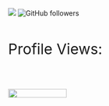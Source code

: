 

<picture>
<img src="https://readme-typing-svg.demolab.com?font=Fira+Code&size=40&duration=2000&pause=500&vCenter=true&width=500&height=100&lines=%22Hello+World!%22+;I+am+Roy.;My+repos+are+fun!;%22Trust+me+bro.%22" />
</picture>

<picture>
<img alt="GitHub followers" src="https://img.shields.io/github/followers/ltsRoy?label=GitHub%20&style=social">
</picture>

<br />
<br />
<p style="font-size:30px">
Profile Views: 
</p>
<br />
<br />

<picture>
<img width="120" height = "18" src= "https://profile-counter.glitch.me/{ltsRoy}/count.svg" />
</picture>
